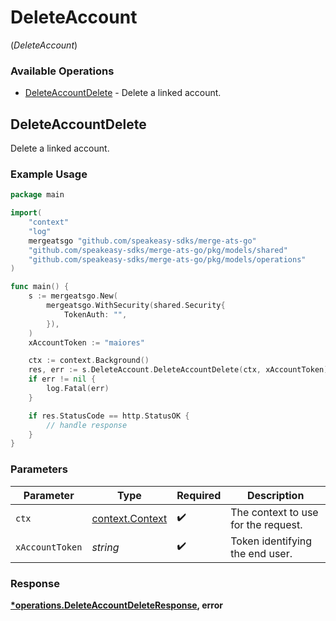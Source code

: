 # DeleteAccount
(*DeleteAccount*)

### Available Operations

* [DeleteAccountDelete](#deleteaccountdelete) - Delete a linked account.

## DeleteAccountDelete

Delete a linked account.

### Example Usage

```go
package main

import(
	"context"
	"log"
	mergeatsgo "github.com/speakeasy-sdks/merge-ats-go"
	"github.com/speakeasy-sdks/merge-ats-go/pkg/models/shared"
	"github.com/speakeasy-sdks/merge-ats-go/pkg/models/operations"
)

func main() {
    s := mergeatsgo.New(
        mergeatsgo.WithSecurity(shared.Security{
            TokenAuth: "",
        }),
    )
    xAccountToken := "maiores"

    ctx := context.Background()
    res, err := s.DeleteAccount.DeleteAccountDelete(ctx, xAccountToken)
    if err != nil {
        log.Fatal(err)
    }

    if res.StatusCode == http.StatusOK {
        // handle response
    }
}
```

### Parameters

| Parameter                                             | Type                                                  | Required                                              | Description                                           |
| ----------------------------------------------------- | ----------------------------------------------------- | ----------------------------------------------------- | ----------------------------------------------------- |
| `ctx`                                                 | [context.Context](https://pkg.go.dev/context#Context) | :heavy_check_mark:                                    | The context to use for the request.                   |
| `xAccountToken`                                       | *string*                                              | :heavy_check_mark:                                    | Token identifying the end user.                       |


### Response

**[*operations.DeleteAccountDeleteResponse](../../models/operations/deleteaccountdeleteresponse.md), error**

